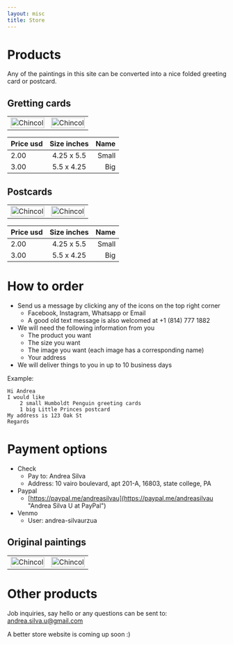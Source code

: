 ```yaml
---
layout: misc
title: Store
---
```


# Products

<p align="justify">
    Any of the paintings in this site can be converted into a nice folded 
    greeting card or postcard. 
</p>

## Gretting cards
<table border="0" style="width:100%">
<tr>
    <td style="width:50%">
        <img border="0" alt="Chincol" src="https://andreasilvau.github.io/assets/img/chincol1.jpg" style="width:100%">
    </td>
    <td style="width:50%">
        <img border="0" alt="Chincol" src="https://andreasilvau.github.io/assets/img/chincol1.jpg" style="width:100%">
    </td>
</tr>
</table>


|Price usd | Size inches | Name  |
|----------|:-----------:|------:|
|2.00      | 4.25 x 5.5  | Small |
|3.00      | 5.5 x 4.25  | Big   |

## Postcards
<table border="0" style="width:100%">
<tr>
    <td style="width:50%">
        <img border="0" alt="Chincol" src="https://andreasilvau.github.io/assets/img/chincol1.jpg" style="width:100%">
    </td>
    <td style="width:50%">
        <img border="0" alt="Chincol" src="https://andreasilvau.github.io/assets/img/chincol1.jpg" style="width:100%">
    </td>
</tr>
</table>

|Price usd | Size inches | Name  |
|----------|:-----------:|------:|
|2.00      | 4.25 x 5.5  | Small |
|3.00      | 5.5 x 4.25  | Big   |

# How to order
* Send us a message by clicking any of the icons on the top right corner 
  * Facebook, Instagram, Whatsapp or Email
  * A good old text message is also welcomed at +1 (814) 777 1882
* We will need the following information from you
  * The product you want
  * The size you want
  * The image you want (each image has a corresponding name)
  * Your address
* We will deliver things to you in up to 10 business days

Example: 
```
Hi Andrea
I would like
    2 small Humboldt Penguin greeting cards  
    1 big Little Princes postcard
My address is 123 Oak St
Regards
```

# Payment options

* Check
  * Pay to: Andrea Silva
  * Address: 10 vairo boulevard, apt 201-A, 16803, state college, PA
* Paypal
  * [https://paypal.me/andreasilvau](https://paypal.me/andreasilvau "Andrea Silva U at PayPal")
* Venmo
  * User: andrea-silvaurzua

## Original paintings
<table border="0" style="width:100%">
<tr>
    <td style="width:50%">
        <img border="0" alt="Chincol" src="https://andreasilvau.github.io/assets/img/chincol1.jpg" style="width:100%">
    </td>
    <td style="width:50%">
        <img border="0" alt="Chincol" src="https://andreasilvau.github.io/assets/img/chincol1.jpg" style="width:100%">
    </td>
</tr>
</table>

# Other products
Job inquiries, say hello or any questions can be sent to: 
andrea.silva.u@gmail.com

A better store website is coming up soon :)

